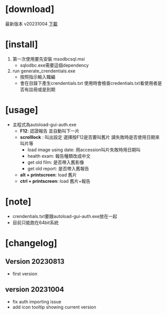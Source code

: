
# [download]
 最新版本 v20231004
 [下載](https://github.com/falcon0125/KMU-phrase-public/archive/refs/heads/main.zip)
# [install]
1. 第一次使用要先安裝 msodbcsql.msi
    - sqlodbc.exe需要這個dependency 
2. run generate_crendentials.exe
    - 按照指示輸入職編
    - 會在目錄下產生crendentials.txt
    使用時會檢查credentials.txt看使用者是否有註冊或是到期

# [usage]
- 主程式為autoload-gui-auth.exe
    - **F12**: 認證報告 並自動叫下一片
    - **scrolllock** : 叫出設定 選擇按F12是否要叫舊片 讀失敗時是否使用日期來叫片等
        - load image using date: 用accession叫片失敗時用日期叫
        - health exam: 報告種類改成中文
        - get old film: 是否帶入舊影像
        - get old report: 是否帶入舊報告
    - **alt + printscreen**: load 舊片 
    - **ctrl + printscreen**: load 舊片+報告

# [note]
- crendentials.txt要跟autoload-gui-auth.exe放在一起
- 目前只能跑在64bit系統

  
  
  
# [changelog]
## Version 20230813
 - first version
## version 20231004
 - fix auth importing issue
 - add icon tooltip showing current version
